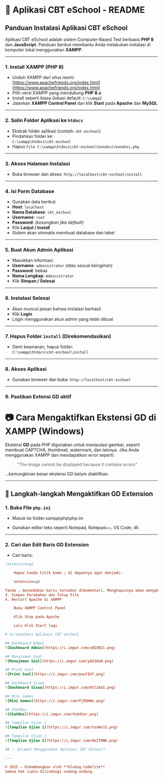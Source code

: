 # 📘 Aplikasi CBT eSchool - README

## Panduan Instalasi Aplikasi CBT eSchool

Aplikasi CBT eSchool adalah sistem Computer-Based Test berbasis **PHP 8** dan **JavaScript**. Panduan berikut membantu Anda melakukan instalasi di komputer lokal menggunakan **XAMPP**.

---

### 1. Install XAMPP (PHP 8)
- Unduh XAMPP dari situs resmi: [https://www.apachefriends.org/index.html](https://www.apachefriends.org/index.html)
- Pilih versi XAMPP yang mendukung **PHP 8.x**
- Install seperti biasa (lokasi default: `C:\xampp`)
- Jalankan **XAMPP Control Panel** dan klik **Start** pada **Apache** dan **MySQL**

---

### 2. Salin Folder Aplikasi ke `htdocs`
- Ekstrak folder aplikasi (contoh: `cbt-eschool`)
- Pindahkan folder ke:  
  `C:\xampp\htdocs\cbt-eschool`
- Hapus `File C:\xampp\htdocs\cbt-eschool\koneksi\koneksi.php`

---

### 3. Akses Halaman Instalasi
- Buka browser dan akses:
`http://localhost/cbt-eschool/install`


---

### 4. Isi Form Database
- Gunakan data berikut:
- **Host**: `localhost`
- **Nama Database**: `cbt_eschool`
- **Username**: `root`
- **Password**: *(kosongkan jika default)*
- Klik **Lanjut / Install**
- Sistem akan otomatis membuat database dan tabel

---

### 5. Buat Akun Admin Aplikasi
- Masukkan informasi:
- **Username**: `administrator` *(atau sesuai keinginan)*
- **Password**: bebas
- **Nama Lengkap**: `Administrator`
- Klik **Simpan / Selesai**

---

### 6. Instalasi Selesai
- Akan muncul pesan bahwa instalasi berhasil
- Klik **Login**
- Login menggunakan akun admin yang telah dibuat

---

### 7. Hapus Folder `install` (Direkomendasikan)
- Demi keamanan, hapus folder:  
`C:\xampp\htdocs\cbt-eschool\install`

---

### 8. Akses Aplikasi
- Gunakan browser dan buka:
`http://localhost/cbt-eschool`


---
### 9. Pastikan Extensi GD aktif
# 📷 Cara Mengaktifkan Ekstensi GD di XAMPP (Windows)

Ekstensi **GD** pada PHP digunakan untuk manipulasi gambar, seperti membuat CAPTCHA, thumbnail, watermark, dan lainnya. Jika Anda menggunakan XAMPP dan mendapatkan error seperti:

> "The image cannot be displayed because it contains errors"

...kemungkinan besar ekstensi GD belum diaktifkan.

---

## 🔧 Langkah-langkah Mengaktifkan GD Extension

### 1. Buka File `php.ini`

- Masuk ke folder:xampp\php\php.ini

- Gunakan editor teks seperti Notepad, Notepad++, VS Code, dll.

---

### 2. Cari dan Edit Baris GD Extension

- Cari baris:
```ini
;extension=gd

    Hapus tanda titik koma ; di depannya agar menjadi:

    extension=gd

Tanda ; menandakan baris tersebut dikomentari. Menghapusnya akan mengaktifkan ekstensi.
3. Simpan Perubahan dan Tutup File
4. Restart Apache di XAMPP

    Buka XAMPP Control Panel

    Klik Stop pada Apache

    Lalu klik Start lagi

# Screenshots Aplikasi CBT eSchool

## Dashboard Admin  
![Dashboard Admin](https://i.imgur.com/u0IX0Zi.png)

## Manajemen Soal  
![Manajemen Soal](https://i.imgur.com/ybX16a0.png)

## Print Soal  
![Print Soal](https://i.imgur.com/pxwfIUf.png)

## Dashboard Siswa  
![Dashboard Siswa](https://i.imgur.com/6tCz8aI.png)

## Mini Games  
![Mini Games](https://i.imgur.com/PjE6HHo.png)

## ChatBox  
![ChatBox](https://i.imgur.com/Vxb4Sor.png)

## Tampilan Ujian 1  
![Tampilan Ujian 1](https://i.imgur.com/toxWv1S.png)

## Tampilan Ujian 2  
![Tampilan Ujian 2](https://i.imgur.com/0eI7HNK.png)

## ✅ Selamat Menggunakan Aplikasi CBT eSchool!

---

© 2025 — Dikembangkan oleh **Gludug Codelite**  
Semua hak cipta dilindungi undang-undang.
